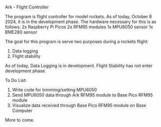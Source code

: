 Ark - Flight Controller

The program is flight controller for model rockets.
As of today, October 8 2024, it is in the development phase.
The hardware necessary for this is as follows:
2x Raspberry Pi Picos
2x RFM95 modules
1x MPU6050 sensor
1x BME280 sensor

The goal for this program is serve two purposes during a rockets flight:
1) Data logging 
2) Flight stability

As of today, Data Logging is in development. Flight Stability has not enter development phase.

To Do List:
1) Write code for trimming/setting MPU6050
2) Send MPU6050 data through Ark RFM95 module to Base Pico RFM95 module
3) Visualize data received through Base Pico RFM95 module on Base Computer

More to come.
